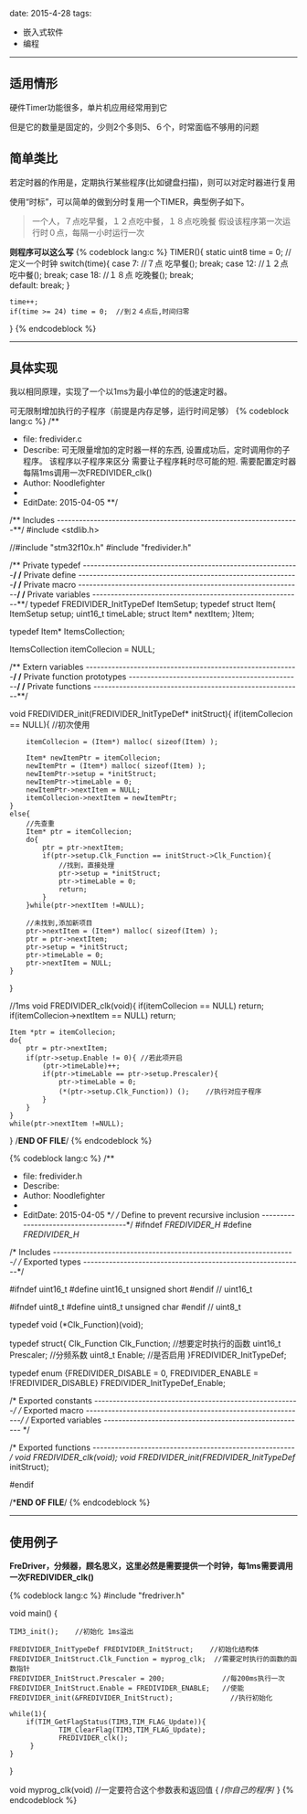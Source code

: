 date: 2015-4-28
tags: 

- 嵌入式软件
- 编程
---


## 适用情形

硬件Timer功能很多，单片机应用经常用到它

但是它的数量是固定的，少则2个多则5、６个，时常面临不够用的问题

<!--more-->

## 简单类比

若定时器的作用是，定期执行某些程序(比如键盘扫描)，则可以对定时器进行复用

使用“时标”，可以简单的做到分时复用一个TIMER，典型例子如下。

> 一个人，７点吃早餐，１２点吃中餐，１８点吃晚餐
假设该程序第一次运行时０点，每隔一小时运行一次

__则程序可以这么写__
{% codeblock lang:c %}
TIMER(){
    static uint8 time = 0; //定义一个时钟
    switch(time){
        case 7: //７点
            吃早餐();
            break;
        case 12: //１２点
            吃中餐();
            break;
        case 18:    //１８点
            吃晚餐();
            break;            
        default:
            break;
    }

    time++;
    if(time >= 24) time = 0;  //到２４点后,时间归零
}
{% endcodeblock %}

---

## 具体实现

我以相同原理，实现了一个以1ms为最小单位的的低速定时器。

可无限制增加执行的子程序（前提是内存足够，运行时间足够）
{% codeblock lang:c %}
/**
 *  file:       fredivider.c
 *  Describe:   可无限量增加的定时器一样的东西,
           设置成功后，定时调用你的子程序。
           该程序以子程序来区分
           需要让子程序耗时尽可能的短.
           需要配置定时器每隔1ms调用一次FREDIVIDER_clk()
 *  Author:      Noodlefighter
 *
 *  EditDate:    2015-04-05
**/

/** Includes ------------------------------------------------------------------**/
#include <stdlib.h>

//#include "stm32f10x.h"
#include "fredivider.h"

/** Private typedef -----------------------------------------------------------**/
/** Private define ------------------------------------------------------------**/
/** Private macro -------------------------------------------------------------**/
/** Private variables ---------------------------------------------------------**/
typedef FREDIVIDER_InitTypeDef ItemSetup;
typedef struct Item{
     ItemSetup          setup;
     uint16_t           timeLable;
     struct Item*   nextItem;
}Item;

typedef Item* ItemsCollection;

ItemsCollection itemCollecion = NULL;

/** Extern variables ----------------------------------------------------------**/
/** Private function prototypes -----------------------------------------------**/
/** Private functions ---------------------------------------------------------**/

void FREDIVIDER_init(FREDIVIDER_InitTypeDef* initStruct){
    if(itemCollecion == NULL){
        //初次使用

        itemCollecion = (Item*) malloc( sizeof(Item) );
     
        Item* newItemPtr = itemCollecion;
        newItemPtr = (Item*) malloc( sizeof(Item) );
        newItemPtr->setup = *initStruct;
        newItemPtr->timeLable = 0;
        newItemPtr->nextItem = NULL;
        itemCollecion->nextItem = newItemPtr;
    }
    else{
        //先查重
        Item* ptr = itemCollecion;
        do{
            ptr = ptr->nextItem;
            if(ptr->setup.Clk_Function == initStruct->Clk_Function){
                //找到，直接处理
                ptr->setup = *initStruct;
                ptr->timeLable = 0;
                return;
            }
        }while(ptr->nextItem !=NULL);
     
        //未找到,添加新项目
        ptr->nextItem = (Item*) malloc( sizeof(Item) );
        ptr = ptr->nextItem;
        ptr->setup = *initStruct;
        ptr->timeLable = 0;
        ptr->nextItem = NULL;
    }

}

//1ms
void FREDIVIDER_clk(void){
    if(itemCollecion == NULL) return;
    if(itemCollecion->nextItem == NULL) return;

    Item *ptr = itemCollecion;
    do{
        ptr = ptr->nextItem;
        if(ptr->setup.Enable != 0){ //若此项开启
            (ptr->timeLable)++;
            if(ptr->timeLable == ptr->setup.Prescaler){
                ptr->timeLable = 0;
                (*(ptr->setup.Clk_Function)) ();    //执行对应子程序
            }
        }
    }
    while(ptr->nextItem !=NULL);
}
/**END OF FILE**/
{% endcodeblock %}

{% codeblock lang:c %}
/**
 *  file:          fredivider.h
 *  Describe:
 *  Author:      Noodlefighter
 *
 *  EditDate:  2015-04-05
**/
/* Define to prevent recursive inclusion -------------------------------------*/
#ifndef _FREDIVIDER_H_
#define _FREDIVIDER_H_

/* Includes ------------------------------------------------------------------*/
/* Exported types ------------------------------------------------------------*/

#ifndef uint16_t
    #define uint16_t unsigned short
#endif // uint16_t

#ifndef uint8_t
    #define uint8_t unsigned char
#endif // uint8_t

 

typedef void (*Clk_Function)(void);

typedef struct{
    Clk_Function    Clk_Function;       //想要定时执行的函数
    uint16_t        Prescaler;          //分频系数
    uint8_t         Enable;             //是否启用
}FREDIVIDER_InitTypeDef;

typedef enum {FREDIVIDER_DISABLE = 0, FREDIVIDER_ENABLE = !FREDIVIDER_DISABLE} FREDIVIDER_InitTypeDef_Enable;

/* Exported constants --------------------------------------------------------*/
/* Exported macro ------------------------------------------------------------*/
/* Exported variables ------------------------------------------------------- */

/* Exported functions ------------------------------------------------------- */
void FREDIVIDER_clk(void);
void FREDIVIDER_init(FREDIVIDER_InitTypeDef* initStruct);

#endif

/*****END OF FILE****/
 {% endcodeblock %}

---

## 使用例子

__FreDriver，分频器，顾名思义，这里必然是需要提供一个时钟，每1ms需要调用一次FREDIVIDER_clk()__
    
{% codeblock lang:c %}
#include "fredriver.h"

void main()
{
     
    TIM3_init();    //初始化 1ms溢出
         
    FREDIVIDER_InitTypeDef FREDIVIDER_InitStruct;    //初始化结构体
    FREDIVIDER_InitStruct.Clk_Function = myprog_clk;  //需要定时执行的函数的函数指针
    FREDIVIDER_InitStruct.Prescaler = 200;              //每200ms执行一次
    FREDIVIDER_InitStruct.Enable = FREDIVIDER_ENABLE;   //使能
    FREDIVIDER_init(&FREDIVIDER_InitStruct);              //执行初始化
     
    while(1){
        if(TIM_GetFlagStatus(TIM3,TIM_FLAG_Update)){
                TIM_ClearFlag(TIM3,TIM_FLAG_Update);
                FREDIVIDER_clk();   
         }
    }
}

void myprog_clk(void)    //一定要符合这个参数表和返回值
{
    /*你自己的程序*/
}
 {% endcodeblock %}
